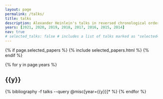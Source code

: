 ```yaml
---
layout: page
permalink: /talks/
title: talks
description: Alexander Heinlein's talks in reversed chronological order.
years: [2021, 2020, 2019, 2018, 2017, 2016, 2015, 2014]
nav: true
# selected_talks: false # includes a list of talks marked as "selected={true}"
---
```


<div class="publications">

{% if page.selected_papers %}
  {% include selected_papers.html %}
{% endif %}

{% for y in page.years %}
  <h2 class="year">{{y}}</h2>
  {% bibliography -f talks --query @misc[year={{y}}]* %}
{% endfor %}

</div>
